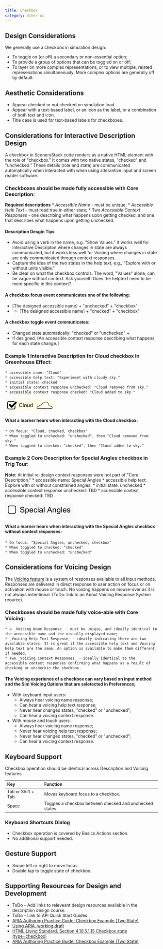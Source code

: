 ```yaml
---
title: Checkbox
category: other-ui
---
```


## Design Considerations

We generally use a checkbox in simulation design:

* To toggle on (or off) a secondary or non-essential option;
* To provide a group of options that can be toggled on or off;
* To layer on more complex representations, or to view multiple, related
  represenations simultaneously. More complex options are generally off by default.

## Aesthetic Considerations

* Appear checked or not checked on simulation load.
* Appear with a text-based label, or an icon as the label, or a combination of both text and icon.
* Title case is used for text-based labels for checkboxes.

## Considerations for Interactive Description Design

A checkbox in SceneryStack code renders as a native HTML element with the role of "checkbox." It comes with two native states, "checked" and "unchecked." These details (role and state) are communicated automatically when interacted with when using alterantive input and screen reader software. 

### Checkboxes should be made fully accessible with Core Description:
**Required descriptions**
    * _Accessible Name_ - must be unique;
    * _Accessible Help Text_ - must read true in either state;
    * Two _Accessible Context Responses_ - one describing what happens upon getting checked, and one that describes what happens upon getting unchecked.

#### Description Desgin Tips
* Avoid using a verb in the name, e.g. "Show Values." It works well for Interactive Descripton where changes in state are always communicated, but it works less well for Voicing where changes in state are only communicated through context responses.
* Capture the idea of the two states in the help text, e.g., "Explore with or without units visible."
* Be clear on what the checkbox controls. The word, "Values" alone, can be vague without context. Ask yourself: Does the helptext need to be more specific in this context?

#### A checkbox focus event communicates one of the following:
* [The designed accessible name] + "unchecked" + "checkbox"
* * [The designed accessible name] + "checked" + "checkbox"

#### A checkbox toggle event communicates:
* Changed state automatically: "checked" or "unchecked" + 
* If designed, [An accessible context response describing what happens for each state change.]

### Example 1 Interactive Description for Cloud checkbox in Greenhouse Effect: 
    * accessible name: "Cloud"
    * accessible help text: "Experiment with cloudy sky."
    * initial state: checked
    * accessible context response unchecked: "Cloud removed from sky."
    * accessible context response checked: "Cloud added to sky."

![alt text "Cloud checkbox in Greenhouse Effecy in checked state."](images/ghe-checkbox-cloud.png "Cloud, checked, checkbox")

#### What a learner hears when interacting with the Cloud checkbox:
    * On focus: "Cloud, checked, checkbox"
    * When toggled to unchecked: "unchecked", then "Cloud removed from sky."
    * When toggled to checked: "checked", then "Cloud added to sky."

### Example 2 Core Description for Special Angles checkbox in Trig Tour: 
**Note:** At initial re-design context responses were not part of "Core Description."
    * accessible name: Special Angles
    * accessible help text: Explore with or without constrained angles.
    * initial state: unchecked
    * accessible context response unchecked: TBD
    * accessible context response checked: TBD

![alt text "Special Angles checkbox in Trig Tour in unchecked state."](images/tt-checkbox-specialAngles.png "Special Angles, unchecked, checkbox")

#### What a learner hears when interacting with the Special Angles checkbox without context responses: 
    * On focus: "Special Angles, unchecked, checkbox"
    * When toggled to checked: "checked"
    * When toggled to unchecked: "unchecked"

## Considerations for Voicing Design
The [Voicing feature](https://www.w3.org/WAI/ARIA/apg/patterns/checkbox/examples/checkbox/) is a system of responses available to all input methods. Responses are delivered in direct response to user action on focus or on activation with mouse or touch. No voicing happens on mouse-over as it is not always initentional. (ToDo: link to an About Voicing Response System reource).

### Checkboxes should be made fully voice-able with Core Voicing:
    * a _Voicing Name Response_ - must be unique, and ideally identical to the accessible name and the visually displayed name;
    * _Voicing Help Text Response_ - ideally indicating there are two available states. It is great if the accessible help text and Voicing help text are the same. An option is available to make them different, if needed. 
    * Two _Voicing Context Responses_ - ideally identical to the accessible context responses confirming what happens as a result of checking or uncheckin the checkbox.

#### The Voicing experience of a checkbox can vary based on input method and the Sim Voicing Options that are seletected in Preferences; 
* With keyboard input users: 
    * Always hear voicing name response;
    * Can hear a voicing help text response; 
    * Never hear changed states, "checked" or "unchecked";
    * Can hear a voicing context response.
* With mouse and touch users: 
    * Always hear voicing name response;
    * Never hear voicing help text response;
    * Never hear changed states, "checked" or "unchecked";
    * Can hear a voicing context response.
 
## Keyboard Support
Checkbox operation should be identical across Description and Voicing features.

| Key   | Function                                               |
|:------|:-------------------------------------------------------|
| Tab or Shift + Tab  | Moves keyboard focus to a checkbox.     |
| Space | Toggles a checkbox between checked and unchecked states. |

### Keyboard Shortcuts Dialog
* Checkbox operation is covered by Basics Actions section.
* No additional support needed.

## Gesture Support

* Swipe left or right to move focus.
* Double tap to toggle state of checkbox.

## Supporting Resources for Design and Development
* ToDo - Add links to releveant design resources available in the description design course.
* ToDo - Link to API Quick Start Guides
* [ARIA Authoring Practice Guide: Checkbox Example (Two State)](https://www.w3.org/WAI/ARIA/apg/patterns/checkbox/examples/checkbox/) 
* [Using ARIA, working draft](https://www.w3.org/TR/using-aria/)
* [HTML Living Standard, Section 4.10.5.1.15 Checkbox state (type=checkbox)](https://html.spec.whatwg.org/multipage/input.html#checkbox-state-(type=checkbox))
* [ARIA Authoring Practice Guide: Checkbox Example (Two State)](https://www.w3.org/WAI/ARIA/apg/patterns/checkbox/examples/checkbox/)
 

